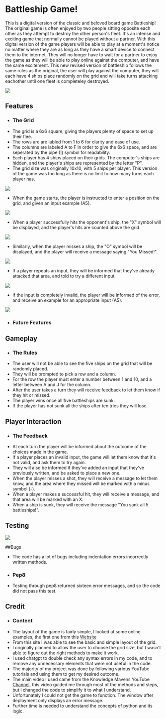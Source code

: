 # Battleship Game!

This is a digital version of the classic and beloved board game Battleship! The original game is often 
enjoyed by two people sitting opposite each other as they attempt to destroy the other person's 
fleet. It's an intense and exciting game that normally cannot be played without a partner. With this 
digital version of the game players will be able to play at a moment's notice no matter where they are as long 
as they have a smart device to connect them to the internet. They will no longer have to wait for a partner to enjoy the 
game as they will be able to play online against the computer, and have the same excitement. This new revised version of battleship 
follows the same rules as the original, the user will play against the computer, they will each have 4 ships place randomly 
on the grid and will take turns attacking eachother until one fleet is completeley destroyed. 

![](images/RESPONSIVE.png)

## Features

* ### The Grid 
* The grid is a 6x6 square, giving the players plenty of space to set up their flee.
* The rows are are labled from 1 to 6 for clarity and ease of use.
* The columns are labeled A to F in order to give the 6x6 space, and are seperated by the pipe (|) symbol for readability.
* Each player has 4 ships placed on their grids. The computer's ships are hidden, and the player's ships are represented by the letter "P".
* The grid size was originally 10x10, with 5 ships per player. This version of the game was too long as there is no limit to how many turns each player has.

![](images/GRID.png) 

* When the game starts, the player is instructed to enter a position on the grid, and given an input example (A5).

![](images/INSTRUCTIONS.png)

* When a player successfully hits the opponent's ship, the "X" symbol will be displayed, and the player's hits are counted above the grid.

![](images/HIT.png)

* Similarly, when the player misses a ship, the "O" symbol will be displayed, and the player will receive a message saying "You Missed!".

![](images/MISS.png)

* If a player repeats an input, they will be informed that they've already attacked that area, and told to try a different input.

![](images/TRYAGAIN.png)

* If the input is completely invalid, the player will be informed of the error, and receive an example for an appropriate input (A5).

![](images/BADINPUT.png)

* ### Future Features


## Gameplay  

* ### The Rules
* The user will not be able to see the five ships on the grid that will be randomly placed.
* They will be prompted to pick a row and a column.
* For the row the player must enter a number between 1 and 10, and a letter between A and J for the column.
* After the user takes a turn they will receive feedback to let them know if they hit or missed.
* The player wins once all five battleships are sunk.
* If the player has not sunk all the ships after ten tries they will lose.


## Player Interaction 
  

* ### The Feedback  
* At each turn the player will be informed about the outcome of the choices made in the game.
* If a player places an invalid input, the game will let them know that it's not valid, and ask them to try again.
* They will also be informed if they've added an input that they've previously written, and be asked to place a new one.
* When the player misses a shot, they will receive a message to let them know, and the area where they missed will be marked with a minus symbol (-).
* When a player makes a successful hit, they will receive a message, and that area will be marked with an X.
* When a ship is sunk, they will receive the message "You sank all 5 battleships!".


## Testing 

![](PEP8.png)

##Bugs
* The code has a lot of bugs including indentation errors incorrectly written methods. 

* ### Pep8
* Testing through pep8 returned sixteen error messages, and so the code did not pass this test.
  

## Credit

* ### Content
* The layout of the game is fairly simple, I looked at some online examples, the first one from this [Website](https://copyassignment.com/battleship-game-code-in-python/)
* From this site I was able to see the basic and simple layout of the grid.
* I originally planned to allow the user to choose the grid size, but I wasn't able to figure out the right methods to make it work.
* I used chatgpt to double check any syntax errors in my code, and to remove any unnecessary elements that were not useful in the code.
* The majority of my project was done by following various YouTube tutorials and using them to get my desired outcome.
* The main video I used came from the Knowledge Mavens YouTube [Channel](https://www.youtube.com/watch?v=alJH_c9t4zw&ab_channel=KnowledgeMavens), this video guided me through most of the methods and steps, but I changed the code to simplify it to what I understand.
* Unfortunately I could not get the game to function. The window after deployment only displays an error message.
* Further time is needed to understand the concepts of python and its logic. 



